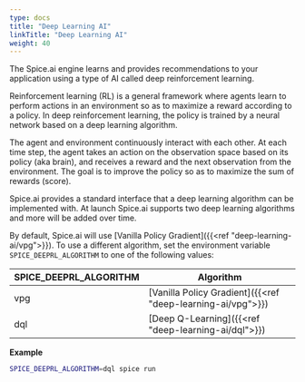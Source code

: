 ```yaml
---
type: docs
title: "Deep Learning AI"
linkTitle: "Deep Learning AI"
weight: 40
---
```


The Spice.ai engine learns and provides recommendations to your application using a type of AI called deep reinforcement learning.

Reinforcement learning (RL) is a general framework where agents learn to perform actions in an environment so as to maximize a reward according to a policy. In deep reinforcement learning, the policy is trained by a neural network based on a deep learning algorithm.

The agent and environment continuously interact with each other. At each time step, the agent takes an action on the observation space based on its policy (aka brain), and receives a reward and the next observation from the environment. The goal is to improve the policy so as to maximize the sum of rewards (score).

Spice.ai provides a standard interface that a deep learning algorithm can be implemented with. At launch Spice.ai supports two deep learning algorithms and more will be added over time.

By default, Spice.ai will use [Vanilla Policy Gradient]({{<ref "deep-learning-ai/vpg">}}). To use a different algorithm, set the environment variable `SPICE_DEEPRL_ALGORITHM` to one of the following values:

| SPICE_DEEPRL_ALGORITHM | Algorithm                                                   |
| ---------------------- | ----------------------------------------------------------- |
| vpg                    | [Vanilla Policy Gradient]({{<ref "deep-learning-ai/vpg">}}) |
| dql                    | [Deep Q-Learning]({{<ref "deep-learning-ai/dql">}})         |

**Example**

```bash
SPICE_DEEPRL_ALGORITHM=dql spice run
```
